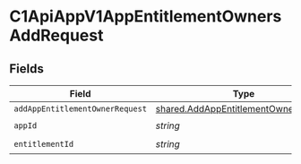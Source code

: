 # C1ApiAppV1AppEntitlementOwnersAddRequest


## Fields

| Field                                                                                        | Type                                                                                         | Required                                                                                     | Description                                                                                  |
| -------------------------------------------------------------------------------------------- | -------------------------------------------------------------------------------------------- | -------------------------------------------------------------------------------------------- | -------------------------------------------------------------------------------------------- |
| `addAppEntitlementOwnerRequest`                                                              | [shared.AddAppEntitlementOwnerRequest](../../models/shared/addappentitlementownerrequest.md) | :heavy_minus_sign:                                                                           | N/A                                                                                          |
| `appId`                                                                                      | *string*                                                                                     | :heavy_check_mark:                                                                           | N/A                                                                                          |
| `entitlementId`                                                                              | *string*                                                                                     | :heavy_check_mark:                                                                           | N/A                                                                                          |